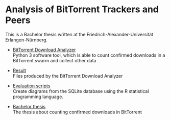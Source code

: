 # Analysis of BitTorrent Trackers and Peers
This is a Bachelor thesis written at the Friedrich-Alexander-Universität Erlangen-Nürnberg.

* [BitTorrent Download Analyzer](btda/)  
Python 3 software tool, which is able to count confirmed downloads in a BitTorrent swarm and collect other data

* [Result](result/)  
Files produced by the BitTorrent Download Analyzer

* [Evaluation scripts](evaluation/)  
Create diagrams from the SQLite database using the R statistical programming language.

* [Bachelor thesis](thesis/)  
The thesis about counting confirmed downloads in BitTorrent
